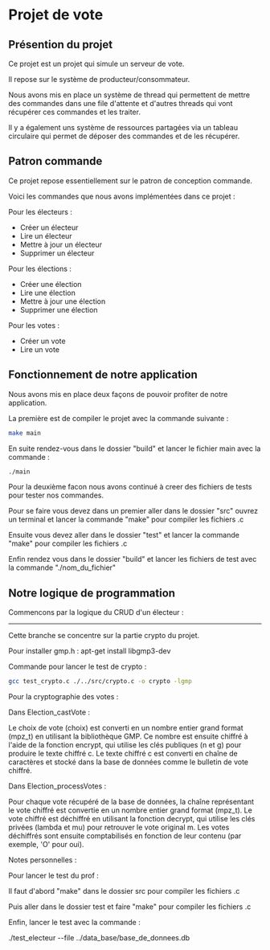 # Projet de vote


## Présention du projet

Ce projet est un projet qui simule un serveur de vote. 

Il repose sur le système de producteur/consommateur. 

Nous avons mis en place un système de thread qui permettent de mettre des commandes dans une file d'attente
et d'autres threads qui vont récupérer ces commandes et les traiter.

Il y a également uns système de ressources partagées via un tableau circulaire qui permet de déposer des commandes
et de les récupérer.

## Patron commande

Ce projet repose essentiellement sur le patron de conception commande.

Voici les commandes que nous avons implémentées dans ce projet :

Pour les électeurs : 

- Créer un électeur
- Lire un électeur
- Mettre à jour un électeur
- Supprimer un électeur

Pour les élections : 

- Créer une élection
- Lire une élection
- Mettre à jour une élection
- Supprimer une élection

Pour les votes :

- Créer un vote
- Lire un vote

## Fonctionnement de notre application

Nous avons mis en place deux façons de pouvoir profiter de notre application.

La première est de compiler le projet avec la commande suivante : 

```bash
make main
```
En suite rendez-vous dans le dossier "build" et lancer le fichier main avec la commande : 

```bash
./main
```


Pour la deuxième facon nous avons continué à creer des fichiers de tests pour tester nos commandes.

Pour se faire vous devez dans un premier aller dans le dossier "src" ouvrez un terminal et lancer la commande "make" pour compiler les fichiers .c

Ensuite vous devez aller dans le dossier "test" et lancer la commande "make" pour compiler les fichiers .c

Enfin rendez vous dans le dossier "build" et lancer les fichiers de test avec la commande "./nom_du_fichier"


## Notre logique de programmation

Commencons par la logique du CRUD d'un électeur : 



















--------------------------------------------------------------------------------------------------------------------------------------------------------------------------------
Cette branche se concentre sur la partie crypto du projet.


Pour installer gmp.h : 
apt-get install  libgmp3-dev

Commande pour lancer le test de crypto : 

```bash
gcc test_crypto.c ./../src/crypto.c -o crypto -lgmp
```


Pour la cryptographie des votes : 

Dans Election_castVote :

Le choix de vote (choix) est converti en un nombre entier grand format (mpz_t) en utilisant la bibliothèque GMP.
Ce nombre est ensuite chiffré à l'aide de la fonction encrypt, qui utilise les clés publiques (n et g) pour produire le texte chiffré c.
Le texte chiffré c est converti en chaîne de caractères et stocké dans la base de données comme le bulletin de vote chiffré.


Dans Election_processVotes :

Pour chaque vote récupéré de la base de données, la chaîne représentant le vote chiffré est convertie en un nombre entier grand format (mpz_t).
Le vote chiffré est déchiffré en utilisant la fonction decrypt, qui utilise les clés privées (lambda et mu) pour retrouver le vote original m.
Les votes déchiffrés sont ensuite comptabilisés en fonction de leur contenu (par exemple, 'O' pour oui).




Notes personnelles : 

Pour lancer le test du prof : 

Il faut d'abord "make" dans le dossier src pour compiler les fichiers .c

Puis aller dans le dossier test et faire "make" pour compiler les fichiers .c

Enfin, lancer le test avec la commande :

./test_electeur --file ../data_base/base_de_donnees.db

